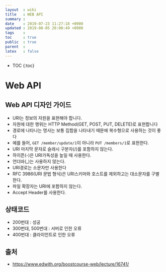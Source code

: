 ```yaml
---
layout  : wiki
title   : WEB API
summary : 
date    : 2019-07-23 11:27:18 +0900
updated : 2019-08-05 20:00:49 +0900
tags    : 
toc     : true
public  : true
parent  : 
latex   : false
---
```

* TOC
{:toc}

# Web API

## Web API 디자인 가이드

* URI는 정보의 자원을 표현해야 합니다.
* 자원에 대한 행위는 HTTP Method(GET, POST, PUT, DELETE)로 표현합니다
* 경로에 나타나는 명사는 보통 집합을 나타내기 때문에 복수형으로 사용하는 것이 좋다
* 예를 들어, `GET /member/update/1`이 아니라 `PUT /members/1`로 표현한다.  
* URI 마지막 문자로 슬래시 구분자(/)를 포함하지 않는다.
* 하이픈(-)은 URI가독성을 높일 때 사용한다.
* 언더바(_)는 사용하지 않는다.
* URI경로는 소문자만 사용한다
* RFC 3986(URI 문법 형식)은 URI스키마와 호스트를 제외하고는 대소문자를 구별한다.
* 파일 확장자는 URI에 포함하지 않는다.
* Accept Header를 사용한다.

## 상태코드

* 200번대 : 성공
* 300번대, 500번대 : 서버로 인한 오류
* 400번대 : 클라이언트로 인한 오류

## 출처

* https://www.edwith.org/boostcourse-web/lecture/16741/
